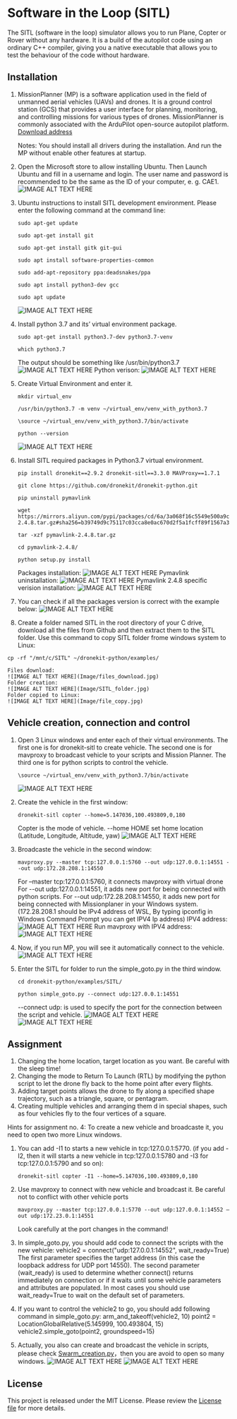 # Software in the Loop (SITL)

The SITL (software in the loop) simulator allows you to run Plane, Copter or Rover without any hardware. It is a build of the autopilot code using an ordinary C++ compiler, giving you a native executable that allows you to test the behaviour of the code without hardware.

## Installation
1. MissionPlanner (MP) is a software application used in the field of unmanned aerial vehicles (UAVs) and drones. It is a ground control station (GCS) that provides a user interface for planning, monitoring, and controlling missions for various types of drones. MissionPlanner is commonly associated with the ArduPilot open-source autopilot platform. [Download address](https://ardupilot.org/planner/docs/mission-planner-installation.html)

   Notes: You should install all drivers during the installation. And run the MP without enable other features at startup.

2. Open the Microsoft store to allow installing Ubuntu. Then Launch Ubuntu and fill in a username and login. The user name and password is recommended to be the same as the ID of your computer, e. g. CAE1.
![IMAGE ALT TEXT HERE](Image/Ubuntu_installation.jpg)

3. Ubuntu instructions to install SITL development environment. Please enter the following command at the command line:
   ```
   sudo apt-get update
   ```
   ```
   sudo apt-get install git
   ```
   ```
   sudo apt-get install gitk git-gui
   ```
   ```
   sudo apt install software-properties-common
   ```
   ```
   sudo add-apt-repository ppa:deadsnakes/ppa
   ```
   ```
   sudo apt install python3-dev gcc
   ```
   ```
   sudo apt update
   ```
   ![IMAGE ALT TEXT HERE](Image/sudo_apt_update.jpg)

4. Install python 3.7 and its’ virtual environment package.
   ```
   sudo apt-get install python3.7-dev python3.7-venv
   ```
   ```
   which python3.7 
   ```
   The output should be something like /usr/bin/python3.7
   ![IMAGE ALT TEXT HERE](Image/python_installation1.jpg)
   Python verison:
   ![IMAGE ALT TEXT HERE](Image/python_installation2.jpg)

6. Create Virtual Environment and enter it.
   ```
   mkdir virtual_env 
   ```   
   ```
   /usr/bin/python3.7 -m venv ~/virtual_env/venv_with_python3.7 
   ```
   ```
   \source ~/virtual_env/venv_with_python3.7/bin/activate 
   ```
   ```
   python --version 
   ```
   ![IMAGE ALT TEXT HERE](Image/Virtual_enviroment_creation.jpg)

7. Install SITL required packages in Python3.7 virtual environment.
   ```
   pip install dronekit==2.9.2 dronekit-sitl==3.3.0 MAVProxy==1.7.1 
   ```
   ```
   git clone https://github.com/dronekit/dronekit-python.git
   ```
   ```
   pip uninstall pymavlink 
   ```
   ```
   wget https://mirrors.aliyun.com/pypi/packages/cd/6a/3a068f16c5549e500a9cdeae738b5a92214174446e5a5ad9d1f6bd51a98b/pymavlink-2.4.8.tar.gz#sha256=b39749d9c75117c03cca8e0ac670d2f5a1fcff89f1567a398b29d0f198c95fb6 
   ```
   ```
   tar -xzf pymavlink-2.4.8.tar.gz 
   ```
   ```
   cd pymavlink-2.4.8/ 
   ```
   ```
   python setup.py install 
   ```
   Packages installation:
   ![IMAGE ALT TEXT HERE](Image/Tool_packages_installation.jpg)
   Pymavlink uninstallation:
   ![IMAGE ALT TEXT HERE](Image/Tool_packages_installation2.jpg)
   Pymavlink 2.4.8 specific verision installation:
   ![IMAGE ALT TEXT HERE](Image/Tool_packages_installation3.jpg)

9. You can check if all the packages version is correct with the example below:
   ![IMAGE ALT TEXT HERE](Image/PIP_LIST.jpg)

10. Create a folder named SITL in the root directory of your C drive, download all the files from Github and then extract them to the SITL folder. Use this command to copy SITL folder frome windows system to Linux:
   ```
   cp -rf "/mnt/c/SITL" ~/dronekit-python/examples/
   ```
    Files download:
    ![IMAGE ALT TEXT HERE](Image/files_download.jpg)
    Folder creation:
    ![IMAGE ALT TEXT HERE](Image/SITL_folder.jpg)
    Folder copied to Linux:
    ![IMAGE ALT TEXT HERE](Image/file_copy.jpg)
## Vehicle creation, connection and control
1. Open 3 Linux windows and enter each of their virtual environments. The first one is for dronekit-sitl to create vehicle. The second one is for mavproxy to broadcast vehicle to your scripts and Mission Planner. The third one is for python scripts to control the vehicle.
   ```
   \source ~/virtual_env/venv_with_python3.7/bin/activate
   ```   
   ![IMAGE ALT TEXT HERE](Image/3windows.jpg)

3. Create the vehicle in the first window:
   ```
   dronekit-sitl copter --home=5.147036,100.493809,0,180
   ```
   Copter is the mode of vehicle. --home HOME set home location (Latitude, Longitude, Altitude, yaw) 
   ![IMAGE ALT TEXT HERE](Image/Dronekit_sitl.jpg)
   
5. Broadcaste the vehicle in the second window:
   ```
   mavproxy.py --master tcp:127.0.0.1:5760 --out udp:127.0.0.1:14551 --out udp:172.28.208.1:14550
   ```
   For –master tcp:127.0.0.1:5760, it connects mavproxy with virtual drone 
   For --out udp:127.0.0.1:14551, it adds new port for being connected with python scripts.
   For --out udp:172.28.208.1:14550, it adds new port for being connected with Missionplaner in your Windows system. (172.28.208.1 should be IPv4 address of WSL, By typing ipconfig in Windows Command Prompt you can get IPV4 Ip address)
   IPV4 address:
   ![IMAGE ALT TEXT HERE](Image/Ipconfig.jpg)
   Run mavproxy with IPV4 address:
   ![IMAGE ALT TEXT HERE](Image/MAVProxy.jpg)

7. Now, if you run MP, you will see it automatically connect to the vehicle.
   ![IMAGE ALT TEXT HERE](Image/MP_connection.jpg.jpg)
   
8. Enter the SITL for folder to run the simple_goto.py in the third window.
   ```
   cd dronekit-python/examples/SITL/
   ```
   ```
   python simple_goto.py --connect udp:127.0.0.1:14551
   ```
   --connect udp: is used to specify the port for the connection between the script and vehicle.
   ![IMAGE ALT TEXT HERE](Image/Simple_goto_commandline.jpg)
   ![IMAGE ALT TEXT HERE](Image/vehicle_fly.jpg)

## Assignment

1. Changing the home location, target location as you want. Be careful with the sleep time!
2. Changing the mode to Return To Launch (RTL) by  modifying the python script to let the drone fly back to the home point after every flights.
3. Adding target points allows the drone to fly along a specified shape trajectory, such as a triangle, square, or pentagram.
4. Creating multiple vehicles and arranging them d in special shapes, such as four vehicles fly to the four vertices of a square.

Hints for assignment no. 4:
To create a new vehicle and broadcaste it, you need to open two more Linux windows.

1. You can add -I1 to starts a new vehicle in tcp:127.0.0.1:5770. (if you add -I2, then it will starts a new vehicle in tcp:127.0.0.1:5780 and -I3 for tcp:127.0.0.1:5790 and so on):
   ```
   dronekit-sitl copter -I1 --home=5.147036,100.493809,0,180
   ```
   
2. Use mavproxy to connect with new vehicle and broadcast it. Be careful not to conflict with other vehicle ports  
   ```
   mavproxy.py --master tcp:127.0.0.1:5770 --out udp:127.0.0.1:14552 –out udp:172.23.0.1:14551
   ```
   Look carefully at the port changes in the command!
   
3. In simple_goto.py, you should add code to connect the scripts with the new vehicle:
   vehicle2 = connect("udp:127.0.0.1:14552", wait_ready=True)
   The first parameter specifies the target address (in this case the loopback address for UDP port 14550).
   The second parameter (wait_ready) is used to determine whether connect() returns immediately on connection or if it waits until some vehicle parameters and attributes are populated. In most cases you should use wait_ready=True to wait on the default set of parameters.
   
4. If you want to control the vehicle2 to go, you should add following command in simple_goto.py:
   arm_and_takeoff(vehicle2, 10)
   point2 = LocationGlobalRelative(5.145999, 100.493804, 15)
   vehicle2.simple_goto(point2, groundspeed=15)

5. Actually, you also can create and broadcast the vehicle in scripts, please check [Swarm_creation.py](Swarm_creation.py)，then you are avoid to open so many windows.
![IMAGE ALT TEXT HERE](Image/Simple_goto_two_connection.jpg)
![IMAGE ALT TEXT HERE](Image/Simple_goto_two_moving.jpg)


## License
This project is released under the MIT License. Please review the [License file](LICENSE1.txt) for more details.
